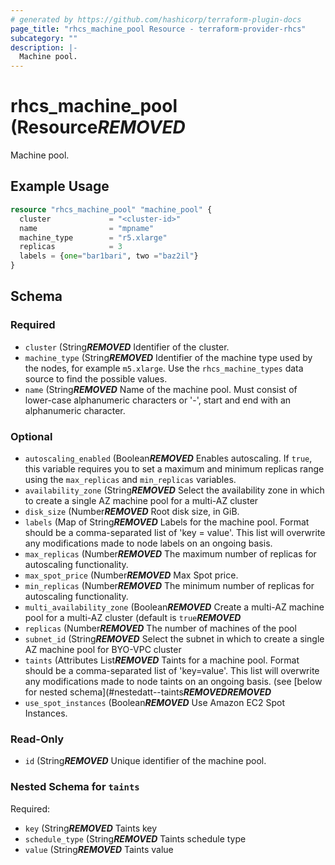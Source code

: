 ```yaml
---
# generated by https://github.com/hashicorp/terraform-plugin-docs
page_title: "rhcs_machine_pool Resource - terraform-provider-rhcs"
subcategory: ""
description: |-
  Machine pool.
---
```


# rhcs_machine_pool (Resource***REMOVED***

Machine pool.

## Example Usage

```terraform
resource "rhcs_machine_pool" "machine_pool" {
  cluster             = "<cluster-id>"
  name                = "mpname"
  machine_type        = "r5.xlarge"
  replicas            = 3
  labels = {one="bar1bari", two ="baz2il"}
}
```

<!-- schema generated by tfplugindocs -->
## Schema

### Required

- `cluster` (String***REMOVED*** Identifier of the cluster.
- `machine_type` (String***REMOVED*** Identifier of the machine type used by the nodes, for example `m5.xlarge`. Use the `rhcs_machine_types` data source to find the possible values.
- `name` (String***REMOVED*** Name of the machine pool. Must consist of lower-case alphanumeric characters or '-', start and end with an alphanumeric character.

### Optional

- `autoscaling_enabled` (Boolean***REMOVED*** Enables autoscaling. If `true`, this variable requires you to set a maximum and minimum replicas range using the `max_replicas` and `min_replicas` variables.
- `availability_zone` (String***REMOVED*** Select the availability zone in which to create a single AZ machine pool for a multi-AZ cluster
- `disk_size` (Number***REMOVED*** Root disk size, in GiB.
- `labels` (Map of String***REMOVED*** Labels for the machine pool. Format should be a comma-separated list of 'key = value'. This list will overwrite any modifications made to node labels on an ongoing basis.
- `max_replicas` (Number***REMOVED*** The maximum number of replicas for autoscaling functionality.
- `max_spot_price` (Number***REMOVED*** Max Spot price.
- `min_replicas` (Number***REMOVED*** The minimum number of replicas for autoscaling functionality.
- `multi_availability_zone` (Boolean***REMOVED*** Create a multi-AZ machine pool for a multi-AZ cluster (default is `true`***REMOVED***
- `replicas` (Number***REMOVED*** The number of machines of the pool
- `subnet_id` (String***REMOVED*** Select the subnet in which to create a single AZ machine pool for BYO-VPC cluster
- `taints` (Attributes List***REMOVED*** Taints for a machine pool. Format should be a comma-separated list of 'key=value'. This list will overwrite any modifications made to node taints on an ongoing basis. (see [below for nested schema](#nestedatt--taints***REMOVED******REMOVED***
- `use_spot_instances` (Boolean***REMOVED*** Use Amazon EC2 Spot Instances.

### Read-Only

- `id` (String***REMOVED*** Unique identifier of the machine pool.

<a id="nestedatt--taints"></a>
### Nested Schema for `taints`

Required:

- `key` (String***REMOVED*** Taints key
- `schedule_type` (String***REMOVED*** Taints schedule type
- `value` (String***REMOVED*** Taints value
